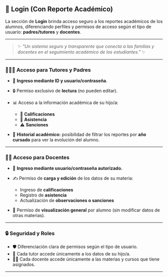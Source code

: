 ## 🔐 Login (Con Reporte Académico)

La sección de **Login** brinda acceso seguro a los reportes académicos de los alumnos, diferenciando perfiles y permisos de acceso según el tipo de usuario: **padres/tutores** y **docentes**.

---

> ✨ _"Un sistema seguro y transparente que conecta a las familias y docentes en el seguimiento académico de los estudiantes."_ ✨

---

### 👨‍👩‍👧 Acceso para Tutores y Padres

- 🔑 **Ingreso mediante ID y usuario/contraseña**.
- 🔒 Permiso exclusivo de **lectura** (no pueden editar).
- 📊 Acceso a la información académica de su hijo/a:

  - 📝 **Calificaciones**
  - 📅 **Asistencia**
  - ⚠️ **Sanciones**

- 📂 **Historial académico:** posibilidad de filtrar los reportes por **año cursado** para ver la evolución del alumno.

---

### 👩‍🏫 Acceso para Docentes

- 🔑 **Ingreso mediante usuario/contraseña autorizado.**
- ✍️ Permiso de **carga y edición** de los datos de su materia:

  - Ingreso de **calificaciones**
  - Registro de **asistencia**
  - Actualización de **observaciones o sanciones**

- 📖 Permiso de **visualización general** por alumno (sin modificar datos de otras materias).

---

### 🔒 Seguridad y Roles

- 🛡️ Diferenciación clara de permisos según el tipo de usuario.
- 👤 Cada tutor accede únicamente a los datos de su hijo/a.
- 👩‍🏫 Cada docente accede únicamente a las materias y cursos que tiene asignados.

---
